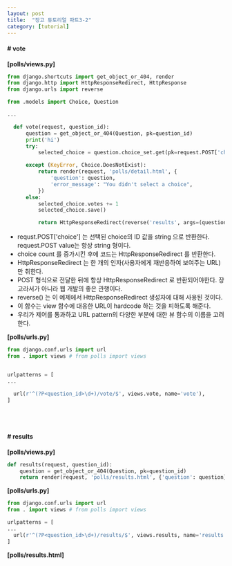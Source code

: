 ```yaml
---
layout: post
title:  "장고 튜토리얼 파트3-2"
category: [tutorial]
---
```


#### \# vote
**[polls/views.py]**
```python
from django.shortcuts import get_object_or_404, render
from django.http import HttpResponseRedirect, HttpResponse
from django.urls import reverse

from .models import Choice, Question

...

  def vote(request, question_id):
      question = get_object_or_404(Question, pk=question_id)
      print('hi')
      try:
          selected_choice = question.choice_set.get(pk=request.POST['choice'])

      except (KeyError, Choice.DoesNotExist):
          return render(request, 'polls/detail.html', {
              'question': question,
              'error_message': "You didn't select a choice",
          })
      else:
          selected_choice.votes += 1
          selected_choice.save()

          return HttpResponseRedirect(reverse('results', args=(question.id,)))
```
- requst.POST['choice'] 는 선택된 choice의 ID 값을 string 으로  반환한다. request.POST value는 항상 string 형이다.
- choice count 를 증가시킨 후에 코드는 HttpResponseRedirect 를 반환한다.
- HttpResponseRedirect 는 한 개의 인자(사용자에게 재반응하여 보여주는 URL)만 취한다.
- POST 형식으로 전달한 뒤에 항상 HttpResponseRedirect 로 반환되어야한다. 장고라서가 아니라 웹 개발의 좋은 관행이다.
- reverse() 는 이 예제에서 HttpResponseRedirect 생성자에 대해 사용된 것이다.
- 이 함수는 view 함수에 대응한 URL이 hardcode 하는 것을 피하도록 해준다.
- 우리가 제어를 통과하고 URL pattern의 다양한 부분에 대한 뷰 함수의 이름을 고려한다.

**[polls/urls.py]**

```python
from django.conf.urls import url
from . import views # from polls import views


urlpatterns = [
...

  url(r'^(?P<question_id>\d+)/vote/$', views.vote, name='vote'),
]
```
<br><br>
#### \# results
**[polls/views.py]**
```python
def results(request, question_id):
    question = get_object_or_404(Question, pk=question_id)
    return render(request, 'polls/results.html', {'question': question})
```
**[polls/urls.py]**
```python
from django.conf.urls import url
from . import views # from polls import views

urlpatterns = [
...
  url(r'^(?P<question_id>\d+)/results/$', views.results, name='results'),
]
```
**[polls/results.html]**
